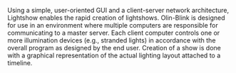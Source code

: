Using a simple, user-oriented GUI and a client-server network architecture, Lightshow enables the rapid creation of lightshows.  Olin-Blink is designed for use in an environment where multiple computers are responsible for communicating to a master server.  Each client computer controls one or more illumination devices (e.g., stranded lights) in accordance with the overall program as designed by the end user.  Creation of a show is done with a graphical representation of the actual lighting layout attached to a timeline.